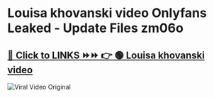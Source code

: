 
 # Louisa khovanski video Onlyfans Leaked - Update Files zm06o

## <h2><a href="https://clipsfans.com/Louisa_khovanski_video&ref=git">🔗 Click to LINKS ⏩⏩ 👉 🟢 Louisa khovanski video </a></h2>

<a href="https://clipsfans.com/Louisa_khovanski_video&ref=git" rel="nofollow" data-target="animated-image.originalLink"><img src="https://i.ibb.co.com/xMMVF88/686577567.gif" alt="Viral Video Original" style="max-width: 100%; display: inline-block;" data-target="animated-image.originalImage"></a>

